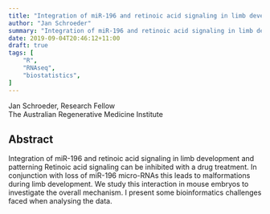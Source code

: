 ```yaml
---
title: "Integration of miR-196 and retinoic acid signaling in limb development"
author: "Jan Schroeder"
summary: "Integration of miR-196 and retinoic acid signaling in limb development and patterning Retinoic acid signaling can be inhibited with a drug treatment"
date: 2019-09-04T20:46:12+11:00
draft: true
tags: [
    "R",
    "RNAseq",
    "biostatistics",
]
---
```


Jan Schroeder, Research Fellow\
The Australian Regenerative Medicine Institute

## Abstract

Integration of miR-196 and retinoic acid signaling in limb development and patterning Retinoic acid signaling can be inhibited with a drug treatment. In conjunction with loss of miR-196 micro-RNAs this leads to malformations during limb development. We study this interaction in mouse embryos to investigate the overall mechanism. I present some bioinformatics challenges faced when analysing the data.
